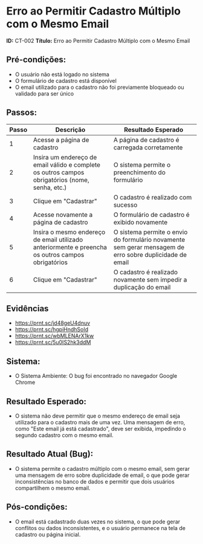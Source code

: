 # Erro ao Permitir Cadastro Múltiplo com o Mesmo Email
**ID:** CT-002
**Título:** Erro ao Permitir Cadastro Múltiplo com o Mesmo Email

## Pré-condições:
- O usuário não está logado no sistema
- O formulário de cadastro está disponível
- O email utilizado para o cadastro não foi previamente bloqueado ou validado para ser único

## Passos:

| Passo | Descrição                                                                                   | Resultado Esperado                                                   |
|-------|---------------------------------------------------------------------------------------------|----------------------------------------------------------------------|
| 1     | Acesse a página de cadastro                                                                  | A página de cadastro é carregada corretamente                        |
| 2     | Insira um endereço de email válido e complete os outros campos obrigatórios (nome, senha, etc.) | O sistema permite o preenchimento do formulário                     |
| 3     | Clique em "Cadastrar"                                                                       | O cadastro é realizado com sucesso |
| 4     | Acesse novamente a página de cadastro                                                      | O formulário de cadastro é exibido novamente                         |
| 5     | Insira o mesmo endereço de email utilizado anteriormente e preencha os outros campos obrigatórios | O sistema permite o envio do formulário novamente sem gerar mensagem de erro sobre duplicidade de email |
| 6     | Clique em "Cadastrar"                                                                       | O cadastro é realizado novamente sem impedir a duplicação do email |

## Evidências
- https://prnt.sc/jd48geU4dnuv
- https://prnt.sc/hgpiHndhSoId
- https://prnt.sc/wbMLENArX1kw
- https://prnt.sc/5u0IS2hk3ddM

## Sistema:
- O Sistema Ambiente: O bug foi encontrado no navegador Google Chrome
  
## Resultado Esperado:
- O sistema não deve permitir que o mesmo endereço de email seja utilizado para o cadastro mais de uma vez. Uma mensagem de erro, como "Este email já está cadastrado", deve ser exibida, impedindo o segundo cadastro com o mesmo email.

## Resultado Atual (Bug):
- O sistema permite o cadastro múltiplo com o mesmo email, sem gerar uma mensagem de erro sobre duplicidade de email, o que pode gerar inconsistências no banco de dados e permitir que dois usuários compartilhem o mesmo email.

## Pós-condições:
- O email está cadastrado duas vezes no sistema, o que pode gerar conflitos ou dados inconsistentes, e o usuário permanece na tela de cadastro ou página inicial.
